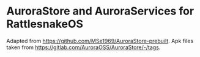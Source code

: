 # AuroraStore and AuroraServices for RattlesnakeOS

Adapted from https://github.com/MSe1969/AuroraStore-prebuilt.
Apk files taken from https://gitlab.com/AuroraOSS/AuroraStore/-/tags.
